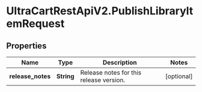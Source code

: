 # UltraCartRestApiV2.PublishLibraryItemRequest

## Properties
Name | Type | Description | Notes
------------ | ------------- | ------------- | -------------
**release_notes** | **String** | Release notes for this release version. | [optional] 


